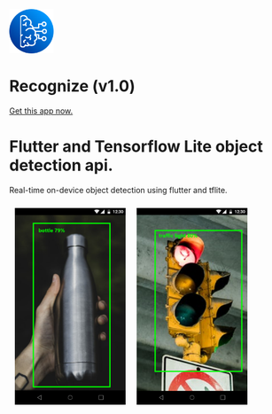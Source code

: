 <a href="https://github.com/rizwanpasha/recognize">
<img src="https://raw.githubusercontent.com/rizwanpasha/recognize/master/recognize%20app%20assets/recognize%20app%20icon%20512.png" width="80px">
</a>


# Recognize (v1.0)
[Get this app now.]()

# Flutter and Tensorflow Lite object detection api.

Real-time on-device object detection using flutter and tflite.

<img src="https://raw.githubusercontent.com/rizwanpasha/recognize/master/recognize%20app%20assets/bottle.png" width="200px" style="float:left;margin:10px">

<img src="https://raw.githubusercontent.com/rizwanpasha/recognize/master/recognize%20app%20assets/traffic%20light.png" width="200px" style="float:left;margin:10px">
